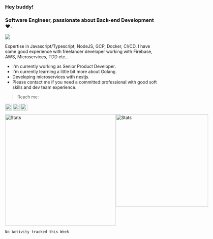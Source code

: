 ### Hey buddy!

### Software Engineer, passionate about Back-end Development :heart:.
<img src="https://img.shields.io/github/followers/bertbr?style=social"/>

Expertise in Javascript/Typescript, NodeJS, GCP, Docker, CI/CD. I have some good experience with freelancer developer working with Firebase, AWS, Microservices, TDD etc...

- I'm currently working as Senior Product Developer.
- I'm currently learning a little bit more about Golang.
- Developing microservices with nestjs.
- Please contact me if you need a committed professional with good soft skills and dev team experience.

> Reach me:
<a href="https://www.linkedin.com/in/viniciusmvn">
  <img align="left" alt="My LinkdeIn" width="22px" src="https://www.svgrepo.com/show/138936/linkedin.svg" />
</a>
<a href="mailto:viniciusmvn@pm.me">
  <img align="left" alt="Mail me" width="22px" src="https://www.svgrepo.com/show/145950/email.svg" />
</a>
<a href="https://t.me/bertinnn">
  <img align="left" alt="My Telegram" width="22px" src="https://www.svgrepo.com/show/354443/telegram.svg" />
</a>

<br />
<br />
<div style="display: flex">
<img alt="Stats" src="https://github-readme-stats.vercel.app/api?username=bertbr&theme=dracula&show_icons=true&count_private=true" width="360" />
<img alt="Stats" src="https://github-readme-stats.vercel.app/api/top-langs/?username=bertbr&layout=compact&theme=dracula&langs_count=6" width="300"/>
</div>

<!--START_SECTION:waka-->
```text
No Activity tracked this Week
```
<!--END_SECTION:waka-->
